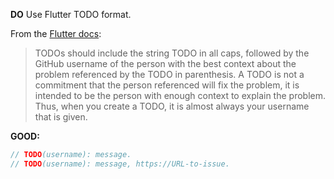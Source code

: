 
**DO** Use Flutter TODO format.

From the [Flutter docs](https://github.com/flutter/flutter/wiki/Style-guide-for-Flutter-repo#comments):

> TODOs should include the string TODO in all caps, followed by the GitHub username of the person with the best context about the problem referenced by the TODO in parenthesis. A TODO is not a commitment that the person referenced will fix the problem, it is intended to be the person with enough context to explain the problem. Thus, when you create a TODO, it is almost always your username that is given.

**GOOD:**
```dart
// TODO(username): message.
// TODO(username): message, https://URL-to-issue.
```

